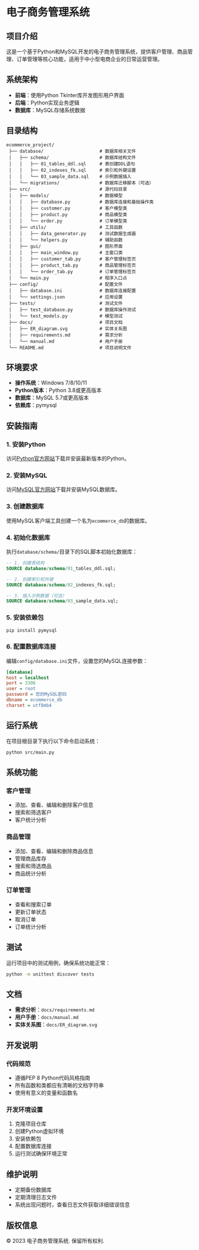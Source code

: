 # 电子商务管理系统

## 项目介绍

这是一个基于Python和MySQL开发的电子商务管理系统，提供客户管理、商品管理、订单管理等核心功能，适用于中小型电商企业的日常运营管理。

## 系统架构

- **前端**：使用Python Tkinter库开发图形用户界面
- **后端**：Python实现业务逻辑
- **数据库**：MySQL存储系统数据

## 目录结构

```
ecommerce_project/
 ├── database/                     # 数据库相关文件
 │   ├── schema/                   # 数据库结构文件
 │   │   ├── 01_tables_ddl.sql     # 表创建DDL语句
 │   │   ├── 02_indexes_fk.sql     # 索引和外键设置
 │   │   └── 03_sample_data.sql    # 示例数据插入
 │   └── migrations/               # 数据库迁移脚本（可选）
 ├── src/                          # 源代码目录
 │   ├── models/                   # 数据模型
 │   │   ├── database.py           # 数据库连接和基础操作类
 │   │   ├── customer.py           # 客户模型类
 │   │   ├── product.py            # 商品模型类
 │   │   └── order.py              # 订单模型类
 │   ├── utils/                    # 工具函数
 │   │   ├── data_generator.py     # 测试数据生成器
 │   │   └── helpers.py            # 辅助函数
 │   ├── gui/                      # 图形界面
 │   │   ├── main_window.py        # 主窗口类
 │   │   ├── customer_tab.py       # 客户管理标签页
 │   │   ├── product_tab.py        # 商品管理标签页
 │   │   └── order_tab.py          # 订单管理标签页
 │   └── main.py                   # 程序入口点
 ├── config/                       # 配置文件
 │   ├── database.ini              # 数据库连接配置
 │   └── settings.json             # 应用设置
 ├── tests/                        # 测试文件
 │   ├── test_database.py          # 数据库操作测试
 │   └── test_models.py            # 模型测试
 ├── docs/                         # 项目文档
 │   ├── ER_diagram.svg            # 实体关系图
 │   ├── requirements.md           # 需求分析
 │   └── manual.md                 # 用户手册
 └── README.md                     # 项目说明文件
```

## 环境要求

- **操作系统**：Windows 7/8/10/11
- **Python版本**：Python 3.8或更高版本
- **数据库**：MySQL 5.7或更高版本
- **依赖库**：pymysql

## 安装指南

### 1. 安装Python

访问[Python官方网站](https://www.python.org/)下载并安装最新版本的Python。

### 2. 安装MySQL

访问[MySQL官方网站](https://dev.mysql.com/downloads/)下载并安装MySQL数据库。

### 3. 创建数据库

使用MySQL客户端工具创建一个名为`ecommerce_db`的数据库。

### 4. 初始化数据库

执行`database/schema/`目录下的SQL脚本初始化数据库：

```sql
-- 1. 创建表结构
SOURCE database/schema/01_tables_ddl.sql;

-- 2. 创建索引和外键
SOURCE database/schema/02_indexes_fk.sql;

-- 3. 插入示例数据（可选）
SOURCE database/schema/03_sample_data.sql;
```

### 5. 安装依赖包

```bash
pip install pymysql
```

### 6. 配置数据库连接

编辑`config/database.ini`文件，设置您的MySQL连接参数：

```ini
[database]
host = localhost
port = 3306
user = root
password = 您的MySQL密码
dbname = ecommerce_db
charset = utf8mb4
```

## 运行系统

在项目根目录下执行以下命令启动系统：

```bash
python src/main.py
```

## 系统功能

### 客户管理
- 添加、查看、编辑和删除客户信息
- 搜索和筛选客户
- 客户统计分析

### 商品管理
- 添加、查看、编辑和删除商品信息
- 管理商品库存
- 搜索和筛选商品
- 商品统计分析

### 订单管理
- 查看和搜索订单
- 更新订单状态
- 取消订单
- 订单统计分析

## 测试

运行项目中的测试用例，确保系统功能正常：

```bash
python -m unittest discover tests
```

## 文档

- **需求分析**：`docs/requirements.md`
- **用户手册**：`docs/manual.md`
- **实体关系图**：`docs/ER_diagram.svg`

## 开发说明

### 代码规范
- 遵循PEP 8 Python代码风格指南
- 所有函数和类都应有清晰的文档字符串
- 使用有意义的变量和函数名

### 开发环境设置

1. 克隆项目仓库
2. 创建Python虚拟环境
3. 安装依赖包
4. 配置数据库连接
5. 运行测试确保环境正常

## 维护说明

- 定期备份数据库
- 定期清理日志文件
- 系统出现问题时，查看日志文件获取详细错误信息

## 版权信息

© 2023 电子商务管理系统. 保留所有权利.